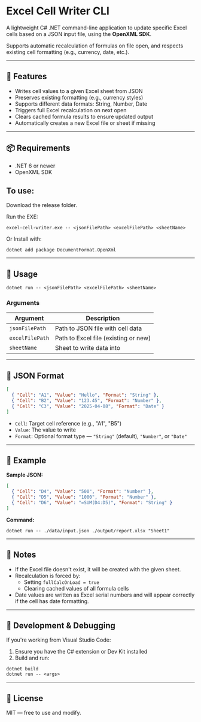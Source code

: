 # Excel Cell Writer CLI

A lightweight C# .NET command-line application to update specific Excel cells based on a JSON input file, using the **OpenXML SDK**.

Supports automatic recalculation of formulas on file open, and respects existing cell formatting (e.g., currency, date, etc.).

---

## 🔧 Features

- Writes cell values to a given Excel sheet from JSON  
- Preserves existing formatting (e.g., currency styles)  
- Supports different data formats: String, Number, Date  
- Triggers full Excel recalculation on next open  
- Clears cached formula results to ensure updated output  
- Automatically creates a new Excel file or sheet if missing  

---

## 📦 Requirements

- .NET 6 or newer  
- OpenXML SDK  

## To use:

Download the release folder.

Run the EXE:

```
excel-cell-writer.exe -- <jsonFilePath> <excelFilePath> <sheetName>
```

Or Install with:

```
dotnet add package DocumentFormat.OpenXml
```

---

## 🚀 Usage

```
dotnet run -- <jsonFilePath> <excelFilePath> <sheetName>
```

### Arguments

| Argument        | Description                          |
|-----------------|--------------------------------------|
| `jsonFilePath`  | Path to JSON file with cell data     |
| `excelFilePath` | Path to Excel file (existing or new) |
| `sheetName`     | Sheet to write data into             |

---

## 📄 JSON Format

```json
[
  { "Cell": "A1", "Value": "Hello", "Format": "String" },
  { "Cell": "B2", "Value": "123.45", "Format": "Number" },
  { "Cell": "C3", "Value": "2025-04-08", "Format": "Date" }
]
```

- `Cell`: Target cell reference (e.g., "A1", "B5")  
- `Value`: The value to write  
- `Format`: Optional format type — `"String"` (default), `"Number"`, or `"Date"`  

---

## 📁 Example

**Sample JSON:**

```json
[
  { "Cell": "D4", "Value": "500", "Format": "Number" },
  { "Cell": "D5", "Value": "1000", "Format": "Number" },
  { "Cell": "D6", "Value": "=SUM(D4:D5)", "Format": "String" }
]
```

**Command:**

```
dotnet run -- ./data/input.json ./output/report.xlsx "Sheet1"
```

---

## 📓 Notes

- If the Excel file doesn't exist, it will be created with the given sheet.  
- Recalculation is forced by:
  - Setting `fullCalcOnLoad = true`
  - Clearing cached values of all formula cells  
- Date values are written as Excel serial numbers and will appear correctly if the cell has date formatting.

---

## 🧪 Development & Debugging

If you're working from Visual Studio Code:

1. Ensure you have the C# extension or Dev Kit installed  
2. Build and run:

```
dotnet build
dotnet run -- <args>
```

---

## 📝 License

MIT — free to use and modify.

